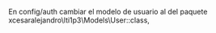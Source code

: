En config/auth cambiar el modelo de usuario al del paquete
xcesaralejandro\lti1p3\Models\User::class,